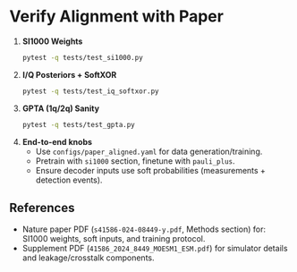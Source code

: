 # Verify Alignment with Paper

1. **SI1000 Weights**
   ```bash
   pytest -q tests/test_si1000.py
   ```
2. **I/Q Posteriors + SoftXOR**
   ```bash
   pytest -q tests/test_iq_softxor.py
   ```
3. **GPTA (1q/2q) Sanity**
   ```bash
   pytest -q tests/test_gpta.py
   ```
4. **End-to-end knobs**
   - Use `configs/paper_aligned.yaml` for data generation/training.
   - Pretrain with `si1000` section, finetune with `pauli_plus`.
   - Ensure decoder inputs use soft probabilities (measurements + detection events).

## References
- Nature paper PDF (`s41586-024-08449-y.pdf`, Methods section) for: SI1000 weights, soft inputs, and training protocol.
- Supplement PDF (`41586_2024_8449_MOESM1_ESM.pdf`) for simulator details and leakage/crosstalk components.

